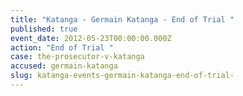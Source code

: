 ```yaml
---
title: "Katanga - Germain Katanga - End of Trial "
published: true
event_date: 2012-05-23T00:00:00.000Z
action: "End of Trial "
case: the-prosecutor-v-katanga
accused: germain-katanga
slug: katanga-events-germain-katanga-end-of-trial-
---
```

